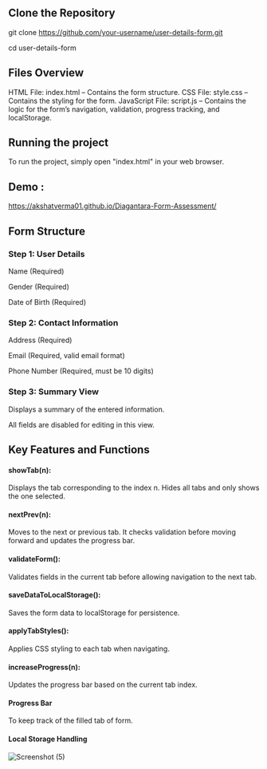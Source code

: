 
## Clone the Repository

git clone https://github.com/your-username/user-details-form.git

cd user-details-form

## Files Overview

HTML File: index.html – Contains the form structure.
CSS File: style.css – Contains the styling for the form.
JavaScript File: script.js – Contains the logic for the form’s navigation, validation, progress tracking, and localStorage.


## Running the project

To run the project, simply open  "index.html"  in your web browser.

## Demo :

https://akshatverma01.github.io/Diagantara-Form-Assessment/

## Form Structure

### Step 1: User Details
Name (Required)

Gender (Required)

Date of Birth (Required)

### Step 2: Contact Information

Address (Required)

Email (Required, valid email format)

Phone Number (Required, must be 10 digits)

### Step 3: Summary View

Displays a summary of the entered information.

All fields are disabled for editing in this view.


## Key Features and Functions

#### showTab(n):
 Displays the tab corresponding to the index n. Hides all tabs and only shows the one selected.
#### nextPrev(n):
 Moves to the next or previous tab. It checks validation before moving forward and updates the progress bar.
#### validateForm():
 Validates fields in the current tab before allowing navigation to the next tab.
#### saveDataToLocalStorage():
 Saves the form data to localStorage for persistence.
#### applyTabStyles():
 Applies CSS styling to each tab when navigating.
#### increaseProgress(n): 
 Updates the progress bar based on the current tab index.

#### Progress Bar 
To keep track of the filled tab of form.
#### Local Storage Handling
 

![Screenshot (5)](https://github.com/user-attachments/assets/c542653a-c5d0-4947-aa5a-20149867eac6)
